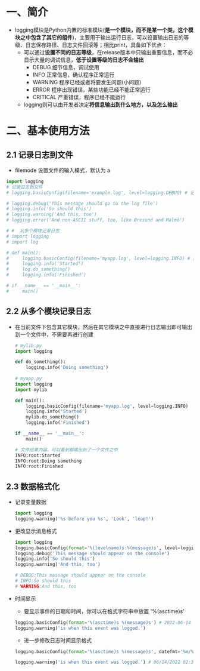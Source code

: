 # 一、简介

- logging模块是Python内置的标准模块(**是一个模块，而不是某一个类，这个模块之中包含了其它的组件**)，主要用于输出运行日志，可以设置输出日志的等级、日志保存路径、日志文件回滚等；相比print，具备如下优点：
  - 可以通过**设置不同的日志等级**，在release版本中只输出重要信息，而不必显示大量的调试信息，**低于设置等级的日志不会输出**
    - DEBUG 细节信息，调试使用
    - INFO 正常信息，确认程序正常运行
    - WARNING 程序已经或者将要发生问题(小问题)
    - ERROR 程序出现错误，某些功能已经不能正常运行
    - CRITICAL 严重错误，程序已经不能运行
  - logging则可以由开发者决定**将信息输出到什么地方，以及怎么输出**

# 二、基本使用方法

## 2.1 记录日志到文件

- filemode 设置文件的输入模式，默认为 a

```python
import logging
# 记录日志到文件
# logging.basicConfig(filename='example.log', level=logging.DEBUG) # 记录的文件名称，时间级别

# logging.debug('This message should go to the log file')
# logging.info('So should this')
# logging.warning('And this, too')
# logging.error('And non-ASCII stuff, too, like Øresund and Malmö')

# #  从多个模块记录日志
# import logging
# import log

# def main():
#     logging.basicConfig(filename='myapp.log', level=logging.INFO) # 打开日志文件
#     logging.info('Started')
#     log.do_something()
#     logging.info('Finished')

# if __name__ == '__main__':
#     main()
```

## 2.2 从多个模块记录日志

- 在当前文件下包含其它模块，然后在其它模块之中直接进行日志输出即可输出到一个文件中，不需要再进行创建

  ```python
  # mylib.py
  import logging
  
  def do_something():
      logging.info('Doing something')
      
  # myapp.py
  import logging
  import mylib
  
  def main():
      logging.basicConfig(filename='myapp.log', level=logging.INFO)
      logging.info('Started')
      mylib.do_something()
      logging.info('Finished')
  
  if __name__ == '__main__':
      main()
  
  # 文件结果内容，可以看到都输出到了一个文件之中
  INFO:root:Started
  INFO:root:Doing something
  INFO:root:Finished
  ```

## 2.3 数据格式化

- 记录变量数据

  ```python
  import logging
  logging.warning('%s before you %s', 'Look', 'leap!')
  ```

- 更改显示消息格式

  ```python
  import logging
  logging.basicConfig(format='%(levelname)s:%(message)s', level=logging.DEBUG)
  logging.debug('This message should appear on the console')
  logging.info('So should this')
  logging.warning('And this, too')
  
  # DEBUG:This message should appear on the console
  # INFO:So should this
  # WARNING:And this, too
  ```

- 时间显示

  - 要显示事件的日期和时间，你可以在格式字符串中放置 '%(asctime)s'

  ```python
  logging.basicConfig(format='%(asctime)s %(message)s') # 2022-06-14 14:31:30,517 is when this event was logged.
  logging.warning('is when this event was logged.')
  ```

  -  进一步修改日志时间显示格式

    ```python
    logging.basicConfig(format='%(asctime)s %(message)s', datefmt='%m/%d/%Y %I:%M:%S %p') # %m:十进制表示月，%d表示日，%Y表示年， 十进制的(时分秒)，AM/PM
    
    logging.warning('is when this event was logged.') # 06/14/2022 02:33:36 PM is when this event was logged.
    ```

    

